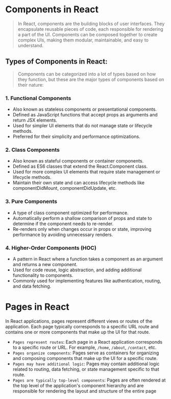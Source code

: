 # Components in React

> In React, components are the building blocks of user interfaces. They encapsulate reusable pieces of code, each responsible for rendering a part of the UI. Components can be composed together to create complex UIs, making them modular, maintainable, and easy to understand. 


## Types of Components in React: 

> Components can be categorized into a lot of types based on how they function, but these are the major types of components based on their nature: 

### 1. Functional Components

- Also known as stateless components or presentational components.
- Defined as JavaScript functions that accept props as arguments and return JSX elements.
- Used for simpler UI elements that do not manage state or lifecycle methods.
- Preferred for their simplicity and performance optimizations.

### 2. Class Components

- Also known as stateful components or container components.
- Defined as ES6 classes that extend the React.Component class.
- Used for more complex UI elements that require state management or lifecycle methods.
- Maintain their own state and can access lifecycle methods like componentDidMount, componentDidUpdate, etc.

### 3. Pure Components

- A type of class component optimized for performance.
- Automatically perform a shallow comparison of props and state to determine if the component needs to re-render.
- Re-renders only when changes occur in props or state, improving performance by avoiding unnecessary renders.

### 4. Higher-Order Components (HOC)

- A pattern in React where a function takes a component as an argument and returns a new component.
- Used for code reuse, logic abstraction, and adding additional functionality to components.
- Commonly used for implementing features like authentication, routing, and data fetching.



# Pages in React

In React applications, pages represent different views or routes of the application. Each page typically corresponds to a specific URL route and contains one or more components that make up the UI for that route.

- `Pages represent routes`: Each page in a React application corresponds to a specific route or URL. For example, `/home`, `/about`, `/contact`, etc.
- `Pages organize components`: Pages serve as containers for organizing and composing components that make up the UI for a specific route.
- `Pages may have additional logic`: Pages may contain additional logic related to routing, data fetching, or state management specific to that route.
- `Pages are typically top-level components`: Pages are often rendered at the top level of the application's component hierarchy and are responsible for rendering the layout and structure of the entire page 